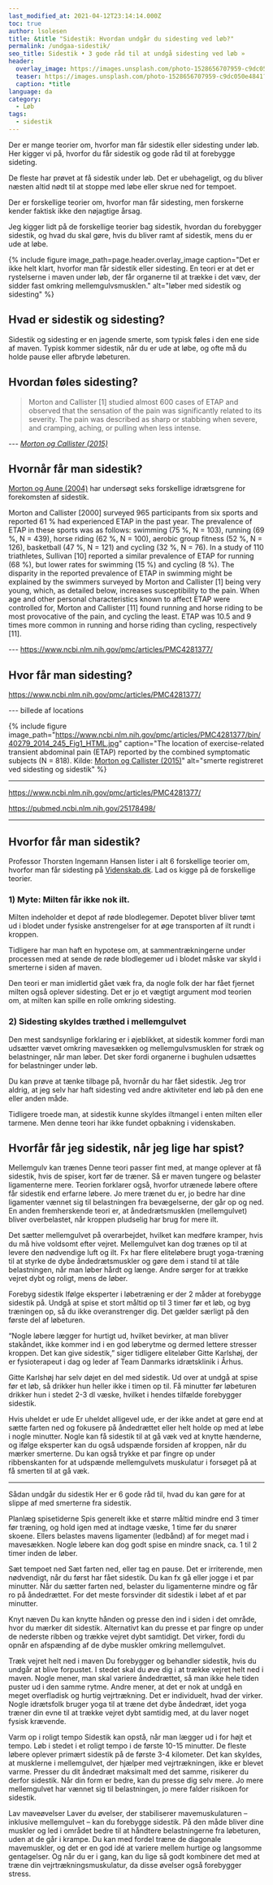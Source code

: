 ```yaml
---
last_modified_at: 2021-04-12T23:14:14.000Z
toc: true
author: lsolesen
title: &title "Sidestik: Hvordan undgår du sidesting ved løb?"
permalink: /undgaa-sidestik/
seo_title: Sidestik • 3 gode råd til at undgå sidesting ved løb »
header:
  overlay_image: https://images.unsplash.com/photo-1528656707959-c9dc050e4841?ixid=MnwxMjA3fDB8MHxwaG90by1wYWdlfHx8fGVufDB8fHx8&ixlib=rb-1.2.1&auto=format&fit=crop&w=1900&q=80
  teaser: https://images.unsplash.com/photo-1528656707959-c9dc050e4841?ixid=MnwxMjA3fDB8MHxwaG90by1wYWdlfHx8fGVufDB8fHx8&ixlib=rb-1.2.1&auto=format&fit=crop&w=400&q=80
  caption: *title
language: da
category:
  - Løb
tags:
  - sidestik
---
```


Der er mange teorier om, hvorfor man får sidestik eller sidesting under løb. Her kigger vi på, hvorfor du får sidestik og gode råd til at forebygge sideting.

De fleste har prøvet at få sidestik under løb. Det er ubehageligt, og du bliver næsten altid nødt til at stoppe med løbe eller skrue ned for tempoet.

Der er forskellige teorier om, hvorfor man får sidesting, men forskerne kender faktisk ikke den nøjagtige årsag.

Jeg kigger lidt på de forskellige teorier bag sidestik, hvordan du forebygger sidestik, og hvad du skal gøre, hvis du bliver ramt af sidestik, mens du er ude at løbe.

{% include figure image_path=page.header.overlay_image caption="Det er ikke helt klart, hvorfor man får sidestik eller sidesting. En teori er at det er rystelserne i maven under løb, der får organerne til at trække i det væv, der sidder fast omkring mellemgulvsmusklen." alt="løber med sidestik og sidesting" %}

## Hvad er sidestik og sidesting?

Sidestik og sidesting er en jagende smerte, som typisk føles i den ene side af maven. Typisk kommer sidestik, når du er ude at løbe, og ofte må du holde pause eller afbryde løbeturen. 

## Hvordan føles sidesting?

> Morton and Callister [1] studied almost 600 cases of ETAP and observed that the sensation of the pain was significantly related to its severity. The pain was described as sharp or stabbing when severe, and cramping, aching, or pulling when less intense.

--- <cite>[Morton og Callister (2015)](https://www.ncbi.nlm.nih.gov/pmc/articles/PMC4281377/)</cite>

## Hvornår får man sidestik?

[Morton og Aune (2004)](https://bjsm.bmj.com/content/38/2/240.1.full) har undersøgt seks forskellige idrætsgrene for forekomsten af sidestik. 

Morton and Callister [2000] surveyed 965 participants from six sports and reported 61 % had experienced ETAP in the past year. The prevalence of ETAP in these sports was as follows: swimming (75 %, N = 103), running (69 %, N = 439), horse riding (62 %, N = 100), aerobic group fitness (52 %, N = 126), basketball (47 %, N = 121) and cycling (32 %, N = 76). In a study of 110 triathletes, Sullivan [10] reported a similar prevalence of ETAP for running (68 %), but lower rates for swimming (15 %) and cycling (8 %). The disparity in the reported prevalence of ETAP in swimming might be explained by the swimmers surveyed by Morton and Callister [1] being very young, which, as detailed below, increases susceptibility to the pain. When age and other personal characteristics known to affect ETAP were controlled for, Morton and Callister [11] found running and horse riding to be most provocative of the pain, and cycling the least. ETAP was 10.5 and 9 times more common in running and horse riding than cycling, respectively [11].

--- https://www.ncbi.nlm.nih.gov/pmc/articles/PMC4281377/

## Hvor får man sidesting?

https://www.ncbi.nlm.nih.gov/pmc/articles/PMC4281377/

--- billede af locations

{% include figure image_path="https://www.ncbi.nlm.nih.gov/pmc/articles/PMC4281377/bin/40279_2014_245_Fig1_HTML.jpg" caption="The location of exercise-related transient abdominal pain (ETAP) reported by the combined symptomatic subjects (N = 818). Kilde: [Morton og Callister (2015)](https://www.ncbi.nlm.nih.gov/pmc/articles/PMC4281377/)" alt="smerte registreret ved sidesting og sidestik" %}

***

https://www.ncbi.nlm.nih.gov/pmc/articles/PMC4281377/

https://pubmed.ncbi.nlm.nih.gov/25178498/

***

## Hvorfor får man sidestik?

Professor Thorsten Ingemann Hansen lister i alt 6 forskellige teorier om, hvorfor man får sidesting på [Videnskab.dk](https://videnskab.dk/sporg-videnskaben/hvorfor-far-man-sidestik). Lad os kigge på de forskellige teorier.

### 1) Myte: Milten får ikke nok ilt.

Milten indeholder et depot af røde blodlegemer. Depotet bliver bliver tømt ud i blodet under fysiske anstrengelser for at øge transporten af ilt rundt i kroppen.

Tidligere har man haft en hypotese om, at sammentrækningerne under processen med at sende de røde blodlegemer ud i blodet måske var skyld i smerterne i siden af maven.

Den teori er man imidlertid gået væk fra, da nogle folk der har fået fjernet milten også oplever sidesting. Det er jo et vægtigt argument mod teorien om, at milten kan spille en rolle omkring sidesting.

### 2) Sidesting skyldes træthed i mellemgulvet



Den mest sandsynlige forklaring er i øjeblikket, at sidestik kommer fordi man udsætter vævet omkring mavesækken og mellemgulvsmusklen for stræk og belastninger, når man løber. Det sker fordi organerne i bughulen udsættes for belastninger under løb.

Du kan prøve at tænke tilbage på, hvornår du har fået sidestik. Jeg tror aldrig, at jeg selv har haft sidesting ved andre aktiviteter end løb på den ene eller anden måde.

Tidligere troede man, at sidestik kunne skyldes iltmangel i enten milten eller tarmene. Men denne teori har ikke fundet opbakning i videnskaben.




## Hvorfår får jeg sidestik, når jeg lige har spist?




Mellemgulv kan trænes
Denne teori passer fint med, at mange oplever at få sidestik, hvis de spiser, kort før de træner. Så er maven tungere og belaster ligamenterne mere. Teorien forklarer også, hvorfor utrænede løbere oftere får sidestik end erfarne løbere. Jo mere trænet du er, jo bedre har dine ligamenter vænnet sig til belastningen fra bevægelserne, der går op og ned. En anden fremherskende teori er, at åndedrætsmusklen (mellemgulvet) bliver overbelastet, når kroppen pludselig har brug for mere ilt.

Det sætter mellemgulvet på overarbejdet, hvilket kan medføre kramper, hvis du må hive voldsomt efter vejret. Mellemgulvet kan dog trænes op til at levere den nødvendige luft og ilt. Fx har flere eliteløbere brugt yoga-træning til at styrke de dybe åndedrætsmuskler og gøre dem i stand til at tåle belastningen, når man løber hårdt og længe. Andre sørger for at trække vejret dybt og roligt, mens de løber.

Forebyg sidestik
Ifølge eksperter i løbetræning er der 2 måder at forebygge sidestik på. Undgå at spise et stort måltid op til 3 timer før et løb, og byg træningen op, så du ikke overanstrenger dig. Det gælder særligt på den første del af løbeturen. 

“Nogle løbere lægger for hurtigt ud, hvilket bevirker, at man bliver stakåndet, ikke kommer ind i en god løberytme og dermed lettere stresser kroppen. Det kan give sidestik,” siger tidligere eliteløber Gitte Karlshøj, der er fysioterapeut i dag og leder af Team Danmarks idrætsklinik i Århus.

Gitte Karlshøj har selv døjet en del med sidestik. Ud over at undgå at spise før et løb, så drikker hun heller ikke i timen op til. Få minutter før løbeturen drikker hun i stedet 2-3 dl væske, hvilket i hendes tilfælde forebygger sidestik.

Hvis uheldet er ude
Er uheldet alligevel ude, er der ikke andet at gøre end at sætte farten ned og fokusere på åndedrættet eller helt holde op med at løbe i nogle minutter. Nogle kan få sidestik til at gå væk ved at knytte hænderne, og ifølge eksperter kan du også udspænde forsiden af kroppen, når du mærker smerterne. Du kan også trykke et par fingre op under ribbenskanten for at udspænde mellemgulvets muskulatur i forsøget på at få smerten til at gå væk.

***

Sådan undgår du sidestik
Her er 6 gode råd til, hvad du kan gøre for at slippe af med smerterne fra sidestik.


Planlæg spisetiderne
Spis generelt ikke et større måltid mindre end 3 timer før træning, og hold igen med at indtage væske, 1 time før du snører skoene. Ellers belastes mavens ligamenter (ledbånd) af for meget mad i mavesækken. Nogle løbere kan dog godt spise en mindre snack, ca. 1 til 2 timer inden de løber.

Sæt tempoet ned
Sæt farten ned, eller tag en pause. Det er irriterende, men nødvendigt, når du først har fået sidestik. Du kan fx gå eller jogge i et par minutter. Når du sætter farten ned, belaster du ligamenterne mindre og får ro på åndedrættet. For det meste forsvinder dit sidestik i løbet af et par minutter.

Knyt næven
Du kan knytte hånden og presse den ind i siden i det område, hvor du mærker dit sidestik. Alternativt kan du presse et par fingre op under de nederste ribben og trække vejret dybt samtidigt. Det virker, fordi du opnår en afspænding af de dybe muskler omkring mellemgulvet.

Træk vejret helt ned i maven
Du forebygger og behandler sidestik, hvis du undgår at blive forpustet. I stedet skal du øve dig i at trække vejret helt ned i maven. Nogle mener, man skal variere åndedrættet, så man ikke hele tiden puster ud i den samme rytme. Andre mener, at det er nok at undgå en meget overfladisk og hurtig vejrtrækning. Det er individuelt, hvad der virker. Nogle idrætsfolk bruger yoga til at træne det dybe åndedræt, idet yoga træner din evne til at trække vejret dybt samtidig med, at du laver noget fysisk krævende.

Varm op i roligt tempo
Sidestik kan opstå, når man lægger ud i for højt et tempo. Løb i stedet i et roligt tempo i de første 10-15 minutter. De fleste løbere oplever primært sidestik på de første 3-4 kilometer. Det kan skyldes, at musklerne i mellemgulvet, der hjælper med vejrtrækningen, ikke er blevet varme. Presser du dit åndedræt maksimalt med det samme, risikerer du derfor sidestik. Når din form er bedre, kan du presse dig selv mere. Jo mere mellemgulvet har vænnet sig til belastningen, jo mere falder risikoen for sidestik.

Lav maveøvelser
Laver du øvelser, der stabiliserer mavemuskulaturen – inklusive mellemgulvet – kan du forebygge sidestik. På den måde bliver dine muskler og led i området bedre til at håndtere belastningerne fra løbeturen, uden at de går i krampe. Du kan med fordel træne de diagonale mavemuskler, og det er en god idé at variere mellem hurtige og langsomme gentagelser. Og når du er i gang, kan du lige så godt kombinere det med at træne din vejrtrækningsmuskulatur, da disse øvelser også forebygger stress.